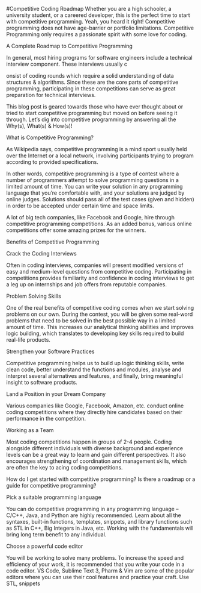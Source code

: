 #Competitive Coding Roadmap
Whether you are a high schooler, a university student, or a careered developer, this is the perfect time to start with competitive programming. Yeah, you heard it right! Competitive programming does not have age-barrier or portfolio limitations. Competitive Programming only requires a passionate spirit with some love for coding.

A Complete Roadmap to Competitive Programming

In general, most hiring programs for software engineers include a technical interview component. These interviews usually c

onsist of coding rounds which require a solid understanding of data structures & algorithms. Since these are the core parts of competitive programming, participating in these competitions can serve as great preparation for technical interviews.

This blog post is geared towards those who have ever thought about or tried to start competitive programming but moved on before seeing it through. Let’s dig into competitive programming by answering all the Why(s), What(s) & How(s)!

What is Competitive Programming?

As Wikipedia says, competitive programming is a mind sport usually held over the Internet or a local network, involving participants trying to program according to provided specifications.

In other words, competitive programming is a type of contest where a number of programmers attempt to solve programming questions in a limited amount of time. You can write your solution in any programming language that you’re comfortable with, and your solutions are judged by online judges. Solutions should pass all of the test cases (given and hidden) in order to be accepted under certain time and space limits.

A lot of big tech companies, like Facebook and Google, hire through competitive programming competitions. As an added bonus, various online competitions offer some amazing prizes for the winners.

Benefits of Competitive Programming

Crack the Coding Interviews

Often in coding interviews, companies will present modified versions of easy and medium-level questions from competitive coding. Participating in competitions provides familiarity and confidence in coding interviews to get a leg up on internships and job offers from reputable companies.

Problem Solving Skills

One of the real benefits of competitive coding comes when we start solving problems on our own. During the contest, you will be given some real-word problems that need to be solved in the best possible way in a limited amount of time. This increases our analytical thinking abilities and improves logic building, which translates to developing key skills required to build real-life products.

Strengthen your Software Practices

Competitive programming helps us to build up logic thinking skills, write clean code, better understand the functions and modules, analyse and interpret several alternatives and features, and finally, bring meaningful insight to software products.

Land a Position in your Dream Company

Various companies like Google, Facebook, Amazon, etc. conduct online coding competitions where they directly hire candidates based on their performance in the competition.

Working as a Team

Most coding competitions happen in groups of 2-4 people. Coding alongside different individuals with diverse background and experience levels can be a great way to learn and gain different perspectives. It also encourages strengthening of coordination and management skills, which are often the key to acing coding competitions.

How do I get started with competitive programming? Is there a roadmap or a guide for competitive programming?




Pick a suitable programming language

You can do competitive programming in any programming language – C/C++, Java, and Python are highly recommended. Learn about all the syntaxes, built-in functions, templates, snippets, and library functions such as STL in C++, Big Integers in Java, etc. Working with the fundamentals will bring long term benefit to any individual.

Choose a powerful code editor

You will be working to solve many problems. To increase the speed and efficiency of your work, it is recommended that you write your code in a code editor. VS Code, Sublime Text 3, Pharm & Vim are some of the popular editors where you can use their cool features and practice your craft. Use STL, snippets
